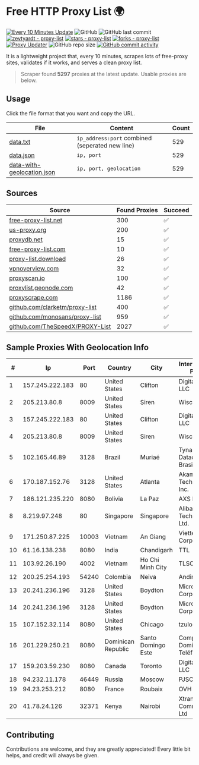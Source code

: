 
# Free HTTP Proxy List 🌍

[![Every 10 Minutes Update](https://github.com/mertguvencli/http-proxy-list/actions/workflows/main.yml/badge.svg?branch=main)](https://github.com/mertguvencli/http-proxy-list/actions/workflows/main.yml)
![GitHub](https://img.shields.io/github/license/mertguvencli/http-proxy-list)
![GitHub last commit](https://img.shields.io/github/last-commit/mertguvencli/http-proxy-list)
[![zevtyardt - proxy-list](https://img.shields.io/static/v1?label=zevtyardt&message=proxy-list&color=blue&logo=github)](https://github.com/zevtyardt/proxy-list "Go to GitHub repo")
[![stars - proxy-list](https://img.shields.io/github/stars/zevtyardt/proxy-list?style=social)](https://github.com/zevtyardt/proxy-list)
[![forks - proxy-list](https://img.shields.io/github/forks/zevtyardt/proxy-list?style=social)](https://github.com/zevtyardt/proxy-list)
[![Proxy Updater](https://github.com/zevtyardt/proxy-list/workflows/Proxy%20Updater/badge.svg)](https://github.com/zevtyardt/proxy-list/actions?query=workflow:"Proxy+Updater")
![GitHub repo size](https://img.shields.io/github/repo-size/zevtyardt/proxy-list)
[![GitHub commit activity](https://img.shields.io/github/commit-activity/m/zevtyardt/proxy-list?logo=commits)](https://github.com/zevtyardt/proxy-list/commits/main)

It is a lightweight project that, every 10 minutes, scrapes lots of free-proxy sites, validates if it works, and serves a clean proxy list.

> Scraper found **5297** proxies at the latest update. Usable proxies are below.

## Usage

Click the file format that you want and copy the URL.

|File|Content|Count|
|----|-------|-----|
|[data.txt](https://raw.githubusercontent.com/mertguvencli/http-proxy-list/main/proxy-list/data.txt)|`ip_address:port` combined (seperated new line)|529|
|[data.json](https://raw.githubusercontent.com/mertguvencli/http-proxy-list/main/proxy-list/data.json)|`ip, port`|529|
|[data-with-geolocation.json](https://raw.githubusercontent.com/mertguvencli/http-proxy-list/main/proxy-list/data-with-geolocation.json)|`ip, port, geolocation`|529|

## Sources

|Source|Found Proxies|Succeed|
|------|-------------|-------|
|[free-proxy-list.net](https://free-proxy-list.net)|300|✅|
|[us-proxy.org](https://www.us-proxy.org)|200|✅|
|[proxydb.net](http://proxydb.net)|15|✅|
|[free-proxy-list.com](https://free-proxy-list.com/?page=&port=&type%5B%5D=http&type%5B%5D=https&up_time=0&search=Search)|10|✅|
|[proxy-list.download](https://www.proxy-list.download/HTTP)|26|✅|
|[vpnoverview.com](https://vpnoverview.com/privacy/anonymous-browsing/free-proxy-servers)|32|✅|
|[proxyscan.io](https://www.proxyscan.io)|100|✅|
|[proxylist.geonode.com](https://proxylist.geonode.com/api/proxy-list?limit=300&page=1&sort_by=lastChecked&sort_type=desc&protocols=http,https)|42|✅|
|[proxyscrape.com](https://api.proxyscrape.com/v2/?request=displayproxies&protocol=http&timeout=10000&country=all&ssl=all&anonymity=all)|1186|✅|
|[github.com/clarketm/proxy-list](https://raw.githubusercontent.com/clarketm/proxy-list/master/proxy-list-raw.txt)|400|✅|
|[github.com/monosans/proxy-list](https://raw.githubusercontent.com/monosans/proxy-list/main/proxies/http.txt)|959|✅|
|[github.com/TheSpeedX/PROXY-List](https://raw.githubusercontent.com/TheSpeedX/PROXY-List/master/http.txt)|2027|✅|


## Sample Proxies With Geolocation Info

|#|Ip|Port|Country|City|Internet Service Provider|
|-|--|----|-------|----|-------------------------|
|1|157.245.222.183|80|United States|Clifton|DigitalOcean, LLC|
|2|205.213.80.8|8009|United States|Siren|WiscNet|
|3|157.245.222.183|80|United States|Clifton|DigitalOcean, LLC|
|4|205.213.80.8|8009|United States|Siren|WiscNet|
|5|102.165.46.89|3128|Brazil|Muriaé|Tyna Host - Datacenter no Brasil|
|6|170.187.152.76|3128|United States|Atlanta|Akamai Technologies, Inc.|
|7|186.121.235.220|8080|Bolivia|La Paz|AXS Bolivia S. A.|
|8|8.219.97.248|80|Singapore|Singapore|Alibaba (US) Technology Co., Ltd.|
|9|171.250.87.225|10003|Vietnam|An Giang|Viettel Corporation|
|10|61.16.138.238|8080|India|Chandigarh|TTL|
|11|103.92.26.190|4002|Vietnam|Ho Chi Minh City|TLSOFT|
|12|200.25.254.193|54240|Colombia|Neiva|Andinet ON Line|
|13|20.241.236.196|3128|United States|Boydton|Microsoft Corporation|
|14|20.241.236.196|3128|United States|Boydton|Microsoft Corporation|
|15|107.152.32.114|8080|United States|Chicago|tzulo, inc.|
|16|201.229.250.21|8080|Dominican Republic|Santo Domingo Este|Compañía Dominicana de Teléfonos S. A.|
|17|159.203.59.230|8080|Canada|Toronto|DigitalOcean, LLC|
|18|94.232.11.178|46449|Russia|Moscow|PJSC MegaFon|
|19|94.23.253.212|8080|France|Roubaix|OVH SAS|
|20|41.78.24.126|32371|Kenya|Nairobi|Xtranet Communications Ltd|



## Contributing

Contributions are welcome, and they are greatly appreciated! Every
little bit helps, and credit will always be given.


